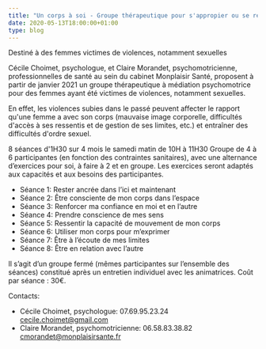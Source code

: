 ```yaml
---
title: "Un corps à soi - Groupe thérapeutique pour s'appropier ou se réappropier son corps"
date: 2020-05-13T18:00:00+01:00
type: blog
---
```


Destiné à des femmes victimes de violences, notamment sexuelles

<!--more-->

Cécile Choimet, psychologue, et Claire Morandet, psychomotricienne, professionnelles de santé au sein du cabinet Monplaisir Santé, proposent à partir de janvier 2021 un groupe thérapeutique à médiation psychomotrice pour des femmes ayant été victimes de violences, notamment sexuelles.

En effet, les violences subies dans le passé peuvent affecter le rapport qu'une femme a avec son corps (mauvaise image corporelle, difficultés d'accès à ses ressentis et de gestion de ses limites, etc.) et entraîner des difficultés d'ordre sexuel.

8 séances d'1H30 sur 4 mois le samedi matin de 10H à 11H30
Groupe de 4 à 6 participantes (en fonction des contraintes sanitaires), avec une alternance d’exercices pour soi, à faire à 2 et en groupe. Les exercices seront adaptés aux capacités et aux besoins des participantes.

- Séance 1: Rester ancrée dans l’ici et maintenant
- Séance 2: Être consciente de mon corps dans l’espace
- Séance 3: Renforcer ma confiance en moi et en l’autre
- Séance 4: Prendre conscience de mes sens
- Séance 5: Ressentir la capacité de mouvement de mon corps
- Séance 6: Utiliser mon corps pour m’exprimer
- Séance 7: Être à l’écoute de mes limites
- Séance 8: Être en relation avec l’autre

Il s’agit d’un groupe fermé (mêmes participantes sur l’ensemble des séances) constitué après un entretien individuel avec les animatrices.
Coût par séance : 30€.

Contacts:
- Cécile Choimet, psychologue:          07.69.95.23.24            cecile.choimet@gmail.com
- Claire Morandet, psychomotricienne:   06.58.83.38.82            cmorandet@monplaisirsante.fr

